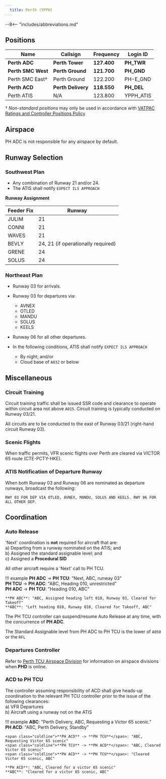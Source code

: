```yaml
---
  title: Perth (YPPH)
---
```


--8<-- "includes/abbreviations.md"

## Positions
| Name | Callsign | Frequency | Login ID |
| ---- | -------- | --------- | -------- |
| **Perth ADC** | **Perth Tower** | **127.400** | **PH_TWR** |
| **Perth SMC West** | **Perth Ground** | **121.700** | **PH_GND** |
| Perth SMC East† | Perth Ground | 122.200 | PH-E_GND |
| **Perth ACD** | **Perth Delivery** | **118.550** | **PH_DEL** |
| Perth ATIS | N/A | 123.800 | YPPH_ATIS |

† *Non-standard positions* may only be used in accordance with [VATPAC Ratings and Controller Positions Policy](https://vatpac.org/publications/policies)

## Airspace
PH ADC is not responsible for any airspace by default.

## Runway Selection

### Southwest Plan
- Any combination of Runway 21 and/or 24.
- The ATIS shall notify `EXPECT ILS APPROACH`


**Runway Assignment**

| Feeder Fix | Runway |
| ---------- | ------ |
| JULIM | 21 |
| CONNI | 21 |
| WAVES | 21 |
| BEVLY | 24, 21 (if operationally required) | 
| GRENE | 24 |
| SOLUS | 24 |

### Northeast Plan
- Runway 03 for arrivals.
- Runway 03 for departures via:  
    - AVNEX
    - OTLED
    - MANDU
    - SOLUS
    - KEELS
- Runway 06 for all other departures.

- In the following conditions, ATIS shall notify `EXPECT ILS APPROACH`
    - By night; and/or
    - Cloud base of `A032` or below

## Miscellaneous

### Circuit Training
Circuit training traffic shall be issued SSR code and clearance to operate within circuit area not above `A015`. Circuit training is typically conducted on Runway 03/21.

All circuits are to be conducted to the east of Runway 03/21 (right-hand circuit Runway 03).

### Scenic Flights
When traffic permits, VFR scenic flights over Perth are cleared via VICTOR 65 route (CTE-PCTY-HKE).

### ATIS Notification of Departure Runway
When both Runway 03 and Runway 06 are nominated as departure runways, broadcast the following:

`RWY 03 FOR DEP VIA OTLED, AVNEX, MANDU, SOLUS AND KEELS. RWY 06 FOR ALL OTHER DEP.`

## Coordination
### Auto Release
'Next' coordination is **not** required for aircraft that are:   
    a) Departing from a runway nominated on the ATIS; and  
    b) Assigned the standard assignable level; and  
    c) Assigned a **Procedural SID**

All other aircraft require a 'Next' call to PH TCU.

!!! example
    <span class="hotline">**PH ADC** -> **PH TCU**</span>: "Next, ABC, runway 03"  
    <span class="hotline">**PH TCU** -> **PH ADC**</span>: "ABC, Heading 010, unrestricted"  
    <span class="hotline">**PH ADC** -> **PH TCU**</span>: "Heading 010, ABC"  

    **PH ADC**: "ABC, Assigned heading left 010, Runway 03, Cleared for Takeoff"  
    **ABC**: "Left heading 010, Runway 010, Cleared for Takeoff, ABC"

The PH TCU controller can suspend/resume Auto Release at any time, with the concurrence of **PH ADC**.

The Standard Assignable level from PH ADC to PH TCU is the lower of `A050` or the `RFL`

### Departures Controller
Refer to [Perth TCU Airspace Division](../../terminal/perth/#airspace-division) for information on airspace divisions when **PHD** is online.

### ACD to PH TCU
The controller assuming responsibility of ACD shall give heads-up coordination to the relevant PH TCU controller prior to the issue of the following clearances:  
a) VFR Departures  
b) Aircraft using a runway not on the ATIS

!!! example
    **ABC**: "Perth Delivery, ABC, Requesting a Victor 65 scenic."  
    **PH ACD**: "ABC, Perth Delivery, Standby"  

    <span class="coldline">**PH ACD** -> **PH TCU**</span>: "ABC, Requesting Victor 65 scenic"  
    <span class="coldline">**PH TCU** -> **PH ACD**</span>: "ABC, Cleared Victor 65 scenic"  
    <span class="coldline">**PH ACD** -> **PH TCU**</span>: "Cleared Victor 65 scenic, ABC"   
     
    **PH ACD**: "ABC, Cleared for a victor 65 scenic"  
    **ABC**: "Cleared for a victor 65 scenic, ABC"  